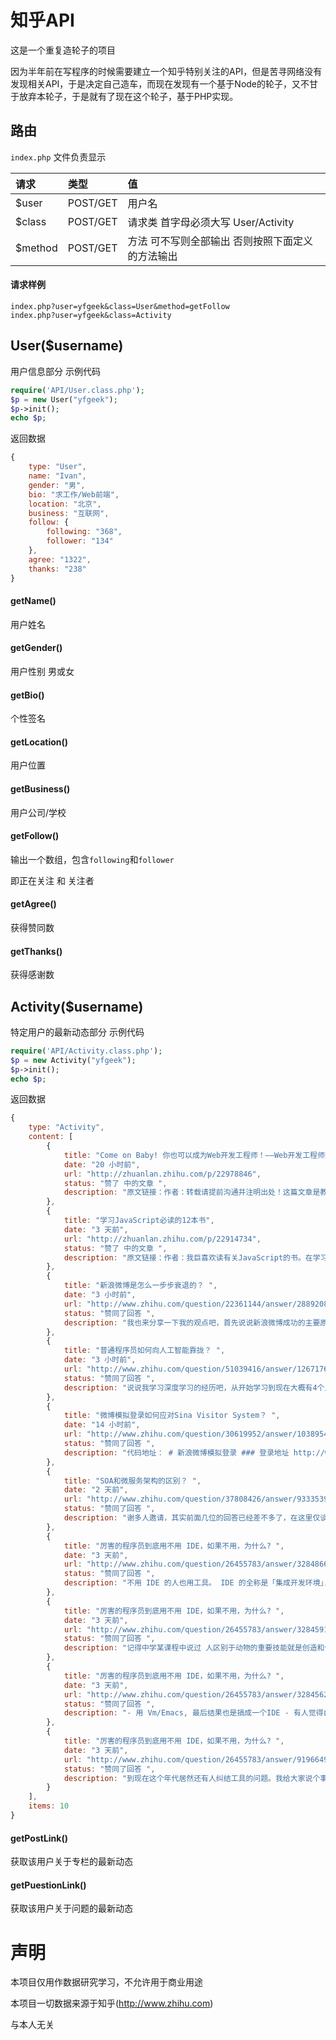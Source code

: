 # 知乎API
这是一个重复造轮子的项目

因为半年前在写程序的时候需要建立一个知乎特别关注的API，但是苦寻网络没有发现相关API，于是决定自己造车，而现在发现有一个基于Node的轮子，又不甘于放弃本轮子，于是就有了现在这个轮子，基于PHP实现。

## 路由

`index.php` 文件负责显示

| 请求           | 类型           | 值  |
|:------------- |:-------------|:--------|
| $user         | POST/GET | 用户名 |
| $class      | POST/GET      |   请求类 首字母必须大写 User/Activity |
| $method | POST/GET  |方法 可不写则全部输出 否则按照下面定义的方法输出|

#### 请求样例
```
index.php?user=yfgeek&class=User&method=getFollow
index.php?user=yfgeek&class=Activity
```
## User($username)
用户信息部分
示例代码

```php
require('API/User.class.php');
$p = new User("yfgeek");
$p->init();
echo $p;
```
返回数据
```javascript
{
    type: "User",
    name: "Ivan",
    gender: "男",
    bio: "求工作/Web前端",
    location: "北京",
    business: "互联网",
    follow: {
        following: "368",
        follower: "134"
    },
    agree: "1322",
    thanks: "238"
}
```
#### getName()

用户姓名

#### getGender()

用户性别 男或女

#### getBio()

个性签名

#### getLocation()

用户位置

#### getBusiness()

用户公司/学校

#### getFollow()

输出一个数组，包含`following`和`follower`

即正在关注 和 关注者

#### getAgree()

获得赞同数

#### getThanks()

获得感谢数

## Activity($username)
特定用户的最新动态部分
示例代码

```php
require('API/Activity.class.php');
$p = new Activity("yfgeek");
$p->init();
echo $p;
```
返回数据
```javascript
{
    type: "Activity",
    content: [
        {
            title: "Come on Baby! 你也可以成为Web开发工程师！——Web开发工程师完全成长指南",
            date: "20 小时前",
            url: "http://zhuanlan.zhihu.com/p/22978846",
            status: "赞了 中的文章 ",
            description: "原文链接：作者：转载请提前沟通并注明出处！这篇文章是教你如何成为一名专业Web开发工程师的养成指南。我从事Web开发的相关工作已经有20个年头了。在工作中我也很乐于帮助其他开… "
        },
        {
            title: "学习JavaScript必读的12本书",
            date: "3 天前",
            url: "http://zhuanlan.zhihu.com/p/22914734",
            status: "赞了 中的文章 ",
            description: "原文链接：作者：我巨喜欢读有关JavaScript的书。在学习JS的很长一段时间里，我读了特别多市面上广受欢迎的JavaScript书籍。最近我不再读一些写给菜鸟的书了，但我仍然会翻阅许多写给初阶JS开… "
        },
        {
            title: "新浪微博是怎么一步步衰退的？ ",
            date: "3 小时前",
            url: "http://www.zhihu.com/question/22361144/answer/28892085",
            status: "赞同了回答 ",
            description: "我也来分享一下我的观点吧，首先说说新浪微博成功的主要原因： 1.微博相对开放的舆论环境占领了用户宣泄诉求的市场空白。众所周知的原因，我国网民的这部分需求是被压抑住的，而微博打开了这个口子，形成了井喷。为什么是新浪？因为良好的政府关系，以及多… "
        },
        {
            title: "普通程序员如何向人工智能靠拢？ ",
            date: "3 小时前",
            url: "http://www.zhihu.com/question/51039416/answer/126717678",
            status: "赞同了回答 ",
            description: "说说我学习深度学习的经历吧，从开始学习到现在大概有4个月，只能算新手，刚好可以回答新手问题。 先说编程：自认会用C++， 熟悉Python 英语水平：中等，能很快读懂英文科学文献 最开始对人工智能／深度学习感兴趣是因为想用它试一试自然语言生成，后来想到… "
        },
        {
            title: "微博模拟登录如何应对Sina Visitor System？ ",
            date: "14 小时前",
            url: "http://www.zhihu.com/question/30619952/answer/103895434",
            status: "赞同了回答 ",
            description: "代码地址： # 新浪微博模拟登录 ### 登录地址 http://weibo.com/login.php 把该页面的cookie取下来，后面登录发请求的时候需要用到 ### 获取前置登录所需参数 #### 请求地址 http://login.sina.com.cn/sso/prelogin.php?… "
        },
        {
            title: "SOA和微服务架构的区别？ ",
            date: "2 天前",
            url: "http://www.zhihu.com/question/37808426/answer/93335393",
            status: "赞同了回答 ",
            description: "谢多人邀请，其实前面几位的回答已经差不多了，在这里仅谈下自己的简单总结。 微服务架构强调的第一个重点就是业务系统需要彻底的组件化和服务化，原有的单个业务系统会拆分为多个可以独立开发，设计，运行和运维的小应用。这些小应用之间通过服务完成交互… "
        },
        {
            title: "厉害的程序员到底用不用 IDE，如果不用，为什么? ",
            date: "3 天前",
            url: "http://www.zhihu.com/question/26455783/answer/32848669",
            status: "赞同了回答 ",
            description: "不用 IDE 的人也用工具。 IDE 的全称是「集成开发环境」，与「非集成开发环境」相对应。IDE 与其他工具的关键区别在于「集成」，程序员肯定是需要工具的， IDE 把各种工具集成在一起。而非 IDE 的各种工具需要你自己搭配。 这就好像说，你是买一个成品工具… "
        },
        {
            title: "厉害的程序员到底用不用 IDE，如果不用，为什么? ",
            date: "3 天前",
            url: "http://www.zhihu.com/question/26455783/answer/32845913",
            status: "赞同了回答 ",
            description: "记得中学某课程中说过 人区别于动物的重要技能就是创造和使用工具。 与诸君共勉。 "
        },
        {
            title: "厉害的程序员到底用不用 IDE，如果不用，为什么? ",
            date: "3 天前",
            url: "http://www.zhihu.com/question/26455783/answer/32845625",
            status: "赞同了回答 ",
            description: "- 用 Vm/Emacs, 最后结果也是搞成一个IDE - 有人觉得自己做这件事的能力比 Jetbrains/M$/Apple 的专业人士加起来还强 (并不是说没有, 极少 - 写一堆 Bug 满满的插件来实现连 Eclipse 这钟 IDE 在十年前都已经做好的功能, 噢, 有的人连插件都不会写, 是用别… "
        },
        {
            title: "厉害的程序员到底用不用 IDE，如果不用，为什么? ",
            date: "3 天前",
            url: "http://www.zhihu.com/question/26455783/answer/91966498",
            status: "赞同了回答 ",
            description: "到现在这个年代居然还有人纠结工具的问题。我给大家说个事儿。 我爸爸今年55岁，在一个教赛艇的体育学校工作。他们运动员需要用一种专业的拉力器来训练运动员，这个机器可以模拟水上环境，并且测试运动员的输出功率。这样就需要这个机器上有一个传感器能够… "
        }
    ],
    items: 10
}
```
#### getPostLink()
获取该用户关于专栏的最新动态
#### getPuestionLink()
获取该用户关于问题的最新动态

# 声明

本项目仅用作数据研究学习，不允许用于商业用途

本项目一切数据来源于知乎(http://www.zhihu.com) 

与本人无关
